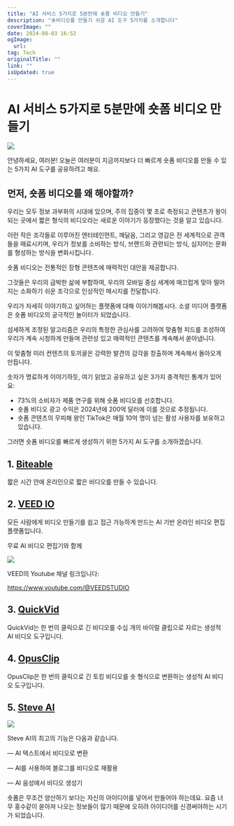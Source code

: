 ```yaml
---
title: "AI 서비스 5가지로 5분만에 숏폼 비디오 만들기"
description: "숏비디오를 만들기 쉬운 AI 도구 5가지를 소개합니다"
coverImage: ""
date: 2024-08-03 16:52
ogImage: 
  url: 
tag: Tech
originalTitle: ""
link: ""
isUpdated: true
---
```






# AI 서비스 5가지로 5분만에 숏폼 비디오 만들기

<img src="./img/5-AI-tools-to-generate-SHORT-FORM-Videos-FASTER_0.png" />

안녕하세요, 여러분! 오늘은 여러분이 지금까지보다 더 빠르게 숏폼 비디오를 만들 수 있는 5가지 AI 도구를 공유하려고 해요.

## 먼저, 숏폼 비디오를 왜 해야할까?

우리는 모두 정보 과부화의 시대에 있으며, 주의 집중이 몇 초로 측정되고 콘텐츠가 왕이 되는 곳에서 짧은 형식의 비디오라는 새로운 이야기가 등장했다는 것을 알고 있습니다.

이런 작은 조각들로 이루어진 엔터테인먼트, 깨달음, 그리고 영감은 전 세계적으로 관객들을 매료시키며, 우리가 정보를 소비하는 방식, 브랜드와 관련되는 방식, 심지어는 문화를 형성하는 방식을 변화시킵니다.

숏폼 비디오는 전통적인 장형 콘텐츠에 매력적인 대안을 제공합니다.

그것들은 우리의 급박한 삶에 부합하여, 우리의 모바일 중심 세계에 매끄럽게 맞아 떨어지는 소화하기 쉬운 조각으로 인상적인 메시지를 전달합니다.

<div class="content-ad"></div>

우리가 자세히 이야기하고 싶어하는 플랫폼에 대해 이야기해봅시다.
소셜 미디어 플랫폼은 숏폼 비디오의 궁극적인 놀이터가 되었습니다.

섬세하게 조정된 알고리즘은 우리의 특정한 관심사를 고려하여 맞춤형 피드를 조성하여 우리가 계속 시청하게 만들며 관련성 있고 매력적인 콘텐츠를 계속해서 쏟아냅니다.

이 맞춤형 미러 컨텐츠의 토끼굴은 강력한 발견의 감각을 창출하며 계속해서 돌아오게 만듭니다.

숫자가 명료하게 이야기하듯, 여기 읽었고 공유하고 싶은 3가지 충격적인 통계가 있어요:

- 73%의 소비자가 제품 연구를 위해 숏폼 비디오를 선호합니다.
- 숏폼 비디오 광고 수익은 2024년에 200억 달러에 이를 것으로 추정됩니다.
- 숏폼 콘텐츠의 무피해 왕인 TikTok은 매월 10억 명이 넘는 활성 사용자를 보유하고 있습니다.

그러면 숏폼 비디오를 빠르게 생성하기 위한 5가지 AI 도구를 소개하겠습니다.

<div class="content-ad"></div>

## 1. [Biteable](https://biteable.com/)

짧은 시간 안에 온라인으로 짧은 비디오를 만들 수 있습니다.

## 2. [VEED IO](https://www.veed.io/)

모든 사람에게 비디오 만들기를 쉽고 접근 가능하게 만드는 AI 기반 온라인 비디오 편집 플랫폼입니다.

무료 AI 비디오 편집기와 함께

<img src="./img/5-AI-tools-to-generate-SHORT-FORM-Videos-FASTER_1.png" />

VEED의 Youtube 채널 링크입니다:

https://www.youtube.com/@VEEDSTUDIO

## 3. [QuickVid](https://www.quickvid.ai/)

QuickVid는 한 번의 클릭으로 긴 비디오를 수십 개의 바이럴 클립으로 자르는 생성적 AI 비디오 도구입니다.

<div class="content-ad"></div>

## 4. [OpusClip](https://www.opus.pro/)

OpusClip은 한 번의 클릭으로 긴 토킹 비디오를 숏 형식으로 변환하는 생성적 AI 비디오 도구입니다.

## 5. [Steve AI](https://www.steve.ai/)

<img src="./img/5-AI-tools-to-generate-SHORT-FORM-Videos-FASTER_2.png" />

Steve AI의 최고의 기능은 다음과 같습니다.

— AI 텍스트에서 비디오로 변환

— AI를 사용하여 블로그를 비디오로 재활용

— AI 음성에서 비디오 생성기

숏폼은 무조건 양산하기 보다는 자신의 아이디어를 넣어서 만들어야 하는데요.
요즘 너무 홍수같이 쏟아져 나오는 정보들이 많기 때문에 오히려 아이디어를 신경써야하는 시기가 되었습니다.
